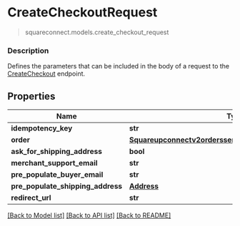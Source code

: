 # CreateCheckoutRequest
> squareconnect.models.create_checkout_request

### Description

Defines the parameters that can be included in the body of a request to the [CreateCheckout](#endpoint-createcheckout) endpoint.

## Properties
Name | Type | Notes
------------ | ------------- | -------------
**idempotency_key** | **str** | 
**order** | [**Squareupconnectv2ordersserviceCreateOrderRequestOrder**](Squareupconnectv2ordersserviceCreateOrderRequestOrder.md) | 
**ask_for_shipping_address** | **bool** | [optional] 
**merchant_support_email** | **str** | [optional] 
**pre_populate_buyer_email** | **str** | [optional] 
**pre_populate_shipping_address** | [**Address**](Address.md) | [optional] 
**redirect_url** | **str** | [optional] 

[[Back to Model list]](../README.md#documentation-for-models) [[Back to API list]](../README.md#documentation-for-api-endpoints) [[Back to README]](../README.md)


